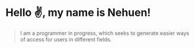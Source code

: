 # Hello ✌️, my name is Nehuen!
> I am a programmer in progress, which seeks to generate easier ways of access for users in different fields.
